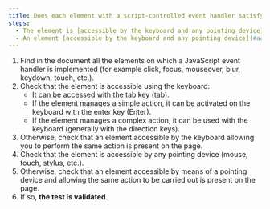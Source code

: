 ```yaml
---
title: Does each element with a script-controlled event handler satisfy one of these conditions (except in particular cases)?
steps:
  - The element is [accessible by the keyboard and any pointing device](#accessible-and-activatable-by-the-keyboard-and-any-pointing-device).
  - An element [accessible by the keyboard and any pointing device](#accessible-and-activable-by-the-keyboard-and-any-pointing-device) allowing the same action to be carried out is present on the page.
---
```


1. Find in the document all the elements on which a JavaScript event handler is implemented (for example click, focus, mouseover, blur, keydown, touch, etc.).
2. Check that the element is accessible using the keyboard:
   - It can be accessed with the tab key (tab).
   - If the element manages a simple action, it can be activated on the keyboard with the enter key (Enter).
   - If the element manages a complex action, it can be used with the keyboard (generally with the direction keys).
3. Otherwise, check that an element accessible by the keyboard allowing you to perform the same action is present on the page.
4. Check that the element is accessible by any pointing device (mouse, touch, stylus, etc.).
5. Otherwise, check that an element accessible by means of a pointing device and allowing the same action to be carried out is present on the page.
6. If so, **the test is validated**.
